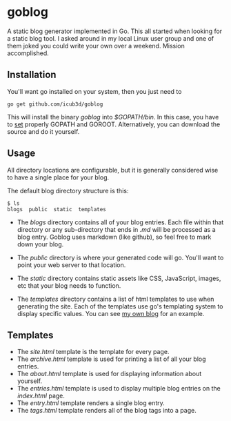 goblog
======

A static blog generator implemented in Go. This all started when
looking for a static blog tool. I asked around in my local Linux user
group and one of them joked you could write your own over a
weekend. Mission accomplished. 

Installation
------------

You'll want go installed on your system, then you just need to 

    go get github.com/icub3d/goblog
	
This will install the binary *goblog* into *$GOPATH/bin*. In this case, you have to [set](http://golang.org/doc/code.html#GOPATH) properly GOPATH and GOROOT. Alternatively, you can download the source and do it yourself.

Usage
-----

All directory locations are configurable, but it is generally considered
wise to have a single place for your blog.

The default blog directory structure is this:

    $ ls
    blogs  public  static  templates

  * The *blogs* directory contains all of your blog entries. Each file
within that directory or any sub-directory that ends in *.md* will be
processed as a blog entry. Goblog uses markdown (like github), so feel
free to mark down your blog.

  * The *public* directory is where your generated code will go. You'll want
to point your web server to that location.

  * The *static* directory contains static assets like CSS, JavaScript,
images, etc that your blog needs to function.

  * The *templates* directory contains a list of html templates to use
when generating the site. Each of the templates use go's templating
system to display specific values. You can see
[my own blog](https://github.com/icub3d/joshua.themarshians.com) for
an example.

Templates
---------

  * The *site.html* template is the template for every page.
  * The *archive.html* template is used for printing a list of all your blog entries.
  * The *about.html* template is used for displaying information about yourself.
  * The *entries.html* template is used to display multiple blog entries on the *index.html* page.
  * The *entry.html* template renders a single blog entry.
  * The *tags.html* template renders all of the blog tags into a page.

